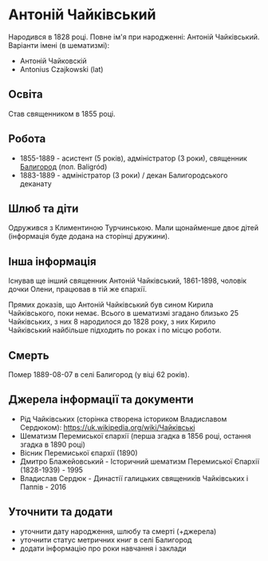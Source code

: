 # Антоній Чайківський #

Народився в 1828 році. Повне ім'я при народженні: Антоній Чайківський. Варіанти імені (в шематизмі):

- Антоній Чайковскій
- Antonius Czajkowski (lat)

## Освіта ##

Став священником в 1855 році.

## Робота ##

- 1855-1889 - асистент (5 років), адміністратор (3 роки), священник [Балигород](https://uk.wikipedia.org/wiki/Балигород) (пол. Baligród)
- 1883-1889 - адміністратор (3 роки) / декан Балигородського деканату

## Шлюб та діти ##

Одружився з Климентиною Турчинською. Мали щонайменше двоє дітей (інформація буде додана на сторінці дружини).

## Інша інформація ##

Існував ще інший священник Антоній Чайківський, 1861-1898, чоловік дочки Олени, працював в тій же єпархії.

Прямих доказів, що Антоній Чайківський був сином Кирила Чайківського, поки немає. Всього в шематизмі згадано близько 25 Чайківських, з них 8 народилося до 1828 року, з них Кирило Чайківський найбільше підходить по роках і по місцю роботи.

## Смерть ##

Помер 1889-08-07 в селі Балигород (у віці 62 років).

## Джерела інформації та документи ##

- Рід Чайківських (сторінка створена істориком Владиславом Сердюком): https://uk.wikipedia.org/wiki/Чайківські
- Шематизм Перемиської єпархії (перша згадка в 1856 році, остання згадка в 1890 році)
- Вісник Перемиської єпархії (1890)
- Дмитро Блажейовський - Історичний шематизм Перемиської Єпархії (1828-1939) - 1995
- Владислав Сердюк - Династії галицьких священиків Чайківських і Паппів - 2016

## Уточнити та додати ##

- уточнити дату народження, шлюбу та смерті (+джерела)
- уточнити статус метричних книг в селі Балигород
- додати інформацію про роки навчання і заклади

